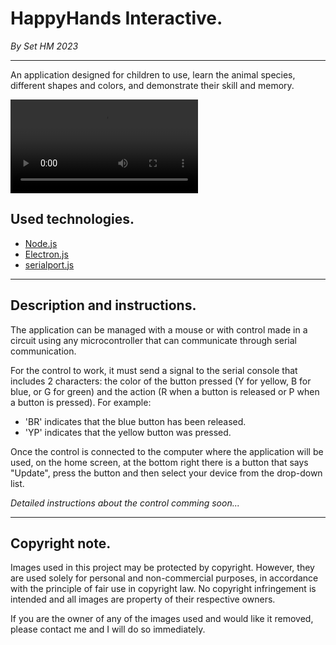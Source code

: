 # HappyHands Interactive.
_By Set HM 2023_

---

An application designed for children to use, learn the animal species, different shapes and colors, and demonstrate their skill and memory.

![](/readme-assets/preview.mp4)

## Used technologies.

- [Node.js](https://nodejs.org)
- [Electron.js](https://www.electronjs.org)
- [serialport.js](https://serialport.io)

---

## Description and instructions.

The application can be managed with a mouse or with control made in a circuit using any microcontroller that can communicate through serial communication.

For the control to work, it must send a signal to the serial console that includes 2 characters: the color of the button pressed (Y for yellow, B for blue, or G for green) and the action (R when a button is released or P when a button is pressed).
For example:
- 'BR' indicates that the blue button has been released.
- 'YP' indicates that the yellow button was pressed.

Once the control is connected to the computer where the application will be used, on the home screen, at the bottom right there is a button that says "Update", press the button and then select your device from the drop-down list.

_Detailed instructions about the control comming soon..._

---

## Copyright note.

Images used in this project may be protected by copyright. However, they are used solely for personal and non-commercial purposes, in accordance with the principle of fair use in copyright law. No copyright infringement is intended and all images are property of their respective owners.

If you are the owner of any of the images used and would like it removed, please contact me and I will do so immediately.
